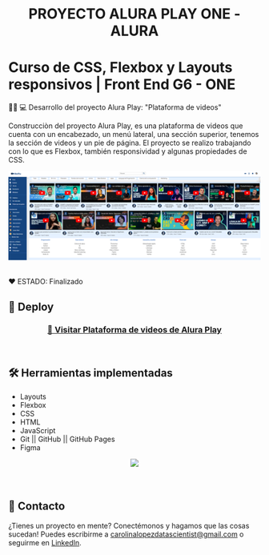 <h1 align="center"> PROYECTO ALURA PLAY ONE - ALURA </h1>


# Curso de CSS, Flexbox y Layouts responsivos | Front End G6 - ONE 


👩‍💻 💻 Desarrollo del proyecto Alura Play: "Plataforma de videos"   

Construcciòn del proyecto Alura Play, es una plataforma de videos que cuenta con un encabezado, 
un menú lateral, una sección superior, tenemos la sección de videos y un pie de página. 
El proyecto se realizo trabajando con lo que es Flexbox, también responsividad y algunas propiedades de CSS.

<p align="center" >
     <img width="1000" heigth="800" src="img/cabecera/Portada.png">
</p>

<br />
  ❤️ ESTADO: Finalizado
<br />

## 🔎 Deploy
<div align="center">
  <h3>
    <a href="https://github.com/bety2022/Proyecto-Alura-Play/blob/main/index.html" >
      🔗 Visitar Plataforma de videos de Alura Play
    </a>
</div>
<br />

## 🛠️ Herramientas implementadas 
  - Layouts
  - Flexbox
  - CSS
  - HTML
  - JavaScript
  - Git || GitHub || GitHub Pages
  - Figma

<div align="center">
    <a href="https://skillicons.dev">
      <img src="https://skillicons.dev/icons?i=flexbox,layouts,css,html,js,git,github,figma" />
    </a>
</div>
<br />

<br />

## 📧 Contacto
¿Tienes un proyecto en mente? Conectémonos y hagamos que las cosas sucedan! Puedes escribirme a carolinalopezdatascientist@gmail.com o seguirme en [LinkedIn](https://www.linkedin.com/in/carolina-lopez-430208106/).
<br /><br />
